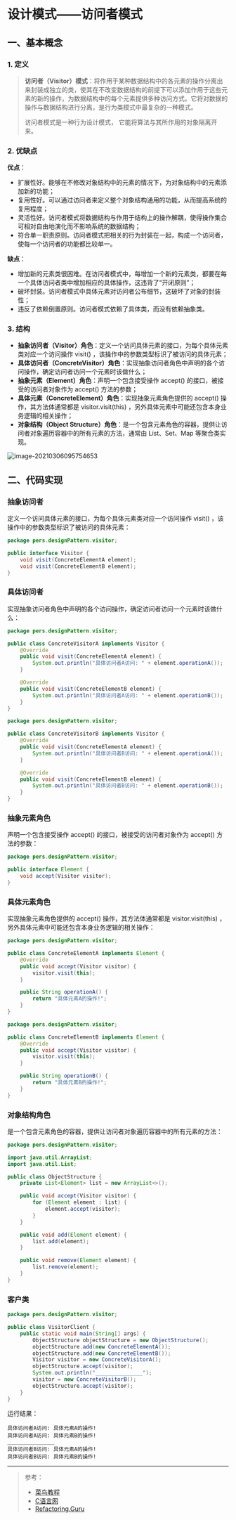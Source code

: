 # 设计模式——访问者模式

## 一、基本概念

### 1. 定义

> **访问者（Visitor）模式**：将作用于某种数据结构中的各元素的操作分离出来封装成独立的类，使其在不改变数据结构的前提下可以添加作用于这些元素的新的操作，为数据结构中的每个元素提供多种访问方式。它将对数据的操作与数据结构进行分离，是行为类模式中最复杂的一种模式。
>
> 访问者模式是一种行为设计模式， 它能将算法与其所作用的对象隔离开来。

### 2. 优缺点

**优点**：

- 扩展性好。能够在不修改对象结构中的元素的情况下，为对象结构中的元素添加新的功能；
- 复用性好。可以通过访问者来定义整个对象结构通用的功能，从而提高系统的复用程度；
- 灵活性好。访问者模式将数据结构与作用于结构上的操作解耦，使得操作集合可相对自由地演化而不影响系统的数据结构；
- 符合单一职责原则。访问者模式把相关的行为封装在一起，构成一个访问者，使每一个访问者的功能都比较单一。

**缺点**：

- 增加新的元素类很困难。在访问者模式中，每增加一个新的元素类，都要在每一个具体访问者类中增加相应的具体操作，这违背了“开闭原则”；
- 破坏封装。访问者模式中具体元素对访问者公布细节，这破坏了对象的封装性；
- 违反了依赖倒置原则。访问者模式依赖了具体类，而没有依赖抽象类。

### 3. 结构

- **抽象访问者（Visitor）角色**：定义一个访问具体元素的接口，为每个具体元素类对应一个访问操作 visit() ，该操作中的参数类型标识了被访问的具体元素；
- **具体访问者（ConcreteVisitor）角色**：实现抽象访问者角色中声明的各个访问操作，确定访问者访问一个元素时该做什么；
- **抽象元素（Element）角色**：声明一个包含接受操作 accept() 的接口，被接受的访问者对象作为 accept() 方法的参数；
- **具体元素（ConcreteElement）角色**：实现抽象元素角色提供的 accept() 操作，其方法体通常都是 visitor.visit(this) ，另外具体元素中可能还包含本身业务逻辑的相关操作；
- **对象结构（Object Structure）角色**：是一个包含元素角色的容器，提供让访问者对象遍历容器中的所有元素的方法，通常由 List、Set、Map 等聚合类实现。

![image-20210306095754653](https://pic.try-hard.cn/blog/image-20210306095754653.png)

## 二、代码实现

### 抽象访问者

定义一个访问具体元素的接口，为每个具体元素类对应一个访问操作 visit() ，该操作中的参数类型标识了被访问的具体元素：

```java
package pers.designPattern.visitor;

public interface Visitor {
    void visit(ConcreteElementA element);
    void visit(ConcreteElementB element);
}
```

### 具体访问者

实现抽象访问者角色中声明的各个访问操作，确定访问者访问一个元素时该做什么：

```java
package pers.designPattern.visitor;

public class ConcreteVisitorA implements Visitor {
    @Override
    public void visit(ConcreteElementA element) {
        System.out.println("具体访问者A访问: " + element.operationA());
    }

    @Override
    public void visit(ConcreteElementB element) {
        System.out.println("具体访问者A访问: " + element.operationB());
    }
}
```

```java
package pers.designPattern.visitor;

public class ConcreteVisitorB implements Visitor {
    @Override
    public void visit(ConcreteElementA element) {
        System.out.println("具体访问者B访问: " + element.operationA());
    }

    @Override
    public void visit(ConcreteElementB element) {
        System.out.println("具体访问者B访问: " + element.operationB());
    }
}
```

### 抽象元素角色

声明一个包含接受操作 accept() 的接口，被接受的访问者对象作为 accept() 方法的参数：

```java
package pers.designPattern.visitor;

public interface Element {
    void accept(Visitor visitor);
}
```

### 具体元素角色

实现抽象元素角色提供的 accept() 操作，其方法体通常都是 visitor.visit(this) ，另外具体元素中可能还包含本身业务逻辑的相关操作：

```java
package pers.designPattern.visitor;

public class ConcreteElementA implements Element {
    @Override
    public void accept(Visitor visitor) {
        visitor.visit(this);
    }

    public String operationA() {
        return "具体元素A的操作!";
    }
}
```

```java
package pers.designPattern.visitor;

public class ConcreteElementB implements Element {
    @Override
    public void accept(Visitor visitor) {
        visitor.visit(this);
    }

    public String operationB() {
        return "具体元素B的操作!";
    }
}
```

### 对象结构角色

是一个包含元素角色的容器，提供让访问者对象遍历容器中的所有元素的方法：

```java
package pers.designPattern.visitor;

import java.util.ArrayList;
import java.util.List;

public class ObjectStructure {
    private List<Element> list = new ArrayList<>();

    public void accept(Visitor visitor) {
        for (Element element : list) {
            element.accept(visitor);
        }
    }

    public void add(Element element) {
        list.add(element);
    }

    public void remove(Element element) {
        list.remove(element);
    }
}
```

### 客户类

```java
package pers.designPattern.visitor;

public class VisitorClient {
    public static void main(String[] args) {
        ObjectStructure objectStructure = new ObjectStructure();
        objectStructure.add(new ConcreteElementA());
        objectStructure.add(new ConcreteElementB());
        Visitor visitor = new ConcreteVisitorA();
        objectStructure.accept(visitor);
        System.out.println("_______________");
        visitor = new ConcreteVisitorB();
        objectStructure.accept(visitor);
    }
}
```

运行结果：

```
具体访问者A访问: 具体元素A的操作!
具体访问者A访问: 具体元素B的操作!
_______________
具体访问者B访问: 具体元素A的操作!
具体访问者B访问: 具体元素B的操作!
```

***

> 参考：
>
> - [菜鸟教程](https://www.runoob.com/design-pattern/singleton-pattern.html)
> - [C语言网](http://c.biancheng.net/view/1338.html)
> - [Refactoring.Guru](https://refactoringguru.cn/)

